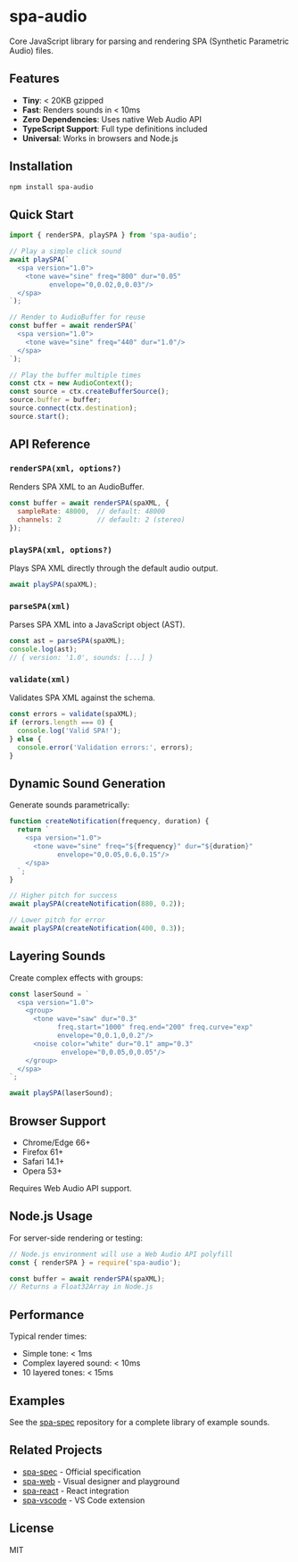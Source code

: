 # spa-audio

Core JavaScript library for parsing and rendering SPA (Synthetic Parametric Audio) files.

## Features

- **Tiny**: < 20KB gzipped
- **Fast**: Renders sounds in < 10ms
- **Zero Dependencies**: Uses native Web Audio API
- **TypeScript Support**: Full type definitions included
- **Universal**: Works in browsers and Node.js

## Installation

```bash
npm install spa-audio
```

## Quick Start

```javascript
import { renderSPA, playSPA } from 'spa-audio';

// Play a simple click sound
await playSPA(`
  <spa version="1.0">
    <tone wave="sine" freq="800" dur="0.05"
          envelope="0,0.02,0,0.03"/>
  </spa>
`);

// Render to AudioBuffer for reuse
const buffer = await renderSPA(`
  <spa version="1.0">
    <tone wave="sine" freq="440" dur="1.0"/>
  </spa>
`);

// Play the buffer multiple times
const ctx = new AudioContext();
const source = ctx.createBufferSource();
source.buffer = buffer;
source.connect(ctx.destination);
source.start();
```

## API Reference

### `renderSPA(xml, options?)`

Renders SPA XML to an AudioBuffer.

```javascript
const buffer = await renderSPA(spaXML, {
  sampleRate: 48000,  // default: 48000
  channels: 2         // default: 2 (stereo)
});
```

### `playSPA(xml, options?)`

Plays SPA XML directly through the default audio output.

```javascript
await playSPA(spaXML);
```

### `parseSPA(xml)`

Parses SPA XML into a JavaScript object (AST).

```javascript
const ast = parseSPA(spaXML);
console.log(ast);
// { version: '1.0', sounds: [...] }
```

### `validate(xml)`

Validates SPA XML against the schema.

```javascript
const errors = validate(spaXML);
if (errors.length === 0) {
  console.log('Valid SPA!');
} else {
  console.error('Validation errors:', errors);
}
```

## Dynamic Sound Generation

Generate sounds parametrically:

```javascript
function createNotification(frequency, duration) {
  return `
    <spa version="1.0">
      <tone wave="sine" freq="${frequency}" dur="${duration}"
            envelope="0,0.05,0.6,0.15"/>
    </spa>
  `;
}

// Higher pitch for success
await playSPA(createNotification(880, 0.2));

// Lower pitch for error
await playSPA(createNotification(400, 0.3));
```

## Layering Sounds

Create complex effects with groups:

```javascript
const laserSound = `
  <spa version="1.0">
    <group>
      <tone wave="saw" dur="0.3"
            freq.start="1000" freq.end="200" freq.curve="exp"
            envelope="0,0.1,0,0.2"/>
      <noise color="white" dur="0.1" amp="0.3"
             envelope="0,0.05,0,0.05"/>
    </group>
  </spa>
`;

await playSPA(laserSound);
```

## Browser Support

- Chrome/Edge 66+
- Firefox 61+
- Safari 14.1+
- Opera 53+

Requires Web Audio API support.

## Node.js Usage

For server-side rendering or testing:

```javascript
// Node.js environment will use a Web Audio API polyfill
const { renderSPA } = require('spa-audio');

const buffer = await renderSPA(spaXML);
// Returns a Float32Array in Node.js
```

## Performance

Typical render times:
- Simple tone: < 1ms
- Complex layered sound: < 10ms
- 10 layered tones: < 15ms

## Examples

See the [spa-spec](https://github.com/yourusername/spa-spec) repository for a complete library of example sounds.

## Related Projects

- [spa-spec](https://github.com/yourusername/spa-spec) - Official specification
- [spa-web](https://spa.audio) - Visual designer and playground
- [spa-react](https://github.com/yourusername/spa-react) - React integration
- [spa-vscode](https://github.com/yourusername/spa-vscode) - VS Code extension

## License

MIT